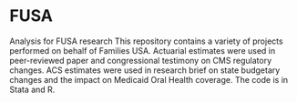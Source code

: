 # FUSA
Analysis for FUSA research
This repository contains a variety of projects performed on behalf of Families USA. Actuarial estimates were used in peer-reviewed paper and congressional testimony on CMS regulatory changes. ACS estimates were used in research brief on state budgetary changes and the impact on Medicaid Oral Health coverage. The code is in Stata and R.
